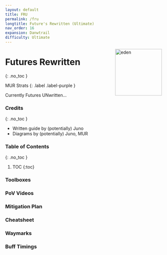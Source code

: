 ```yaml
---
layout: default
title: FRU
permalink: /fru
longtitle: Future's Rewritten (Ultimate)
nav_order: 16
expansion: Danwtrail
difficulty: Ultimate
---
```


<img src="{{ site.baseurl }}/assets/images/eden.webp" alt="eden" width="150" style="float: right">

# Futures Rewritten
{: .no_toc }

MUR Strats 
{: .label .label-purple }

Currently Futures UNwritten...

### Credits
{: .no_toc }
- Written guide by (potentially) Juno
- Diagrams by (potentially) Juno, MUR

### Table of Contents
{: .no_toc }

1. TOC
{:toc}

### Toolboxes

### PoV Videos

### Mitigation Plan

### Cheatsheet

### Waymarks

### Buff Timings
